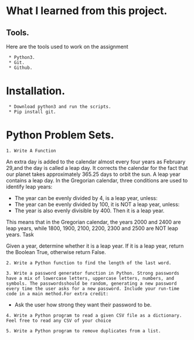 # What I learned from this project.

## Tools.

Here are the tools used to work on the assignment

     * Python3.
     * Git.
     * Github.
     
# Installation.

     * Download python3 and run the scripts.
     * Pip install git.
     
# Python Problem Sets.
     
`1. Write A Function`

An extra day is added to the calendar almost every four years as February 29,and the day is called a leap day. It corrects the calendar for the fact that our planet takes approximately 365.25 days to orbit the sun. A leap year contains a leap day. In the Gregorian calendar, three conditions are used to identify leap years:

* The year can be evenly divided by 4, is a leap year, unless:
* The year can be evenly divided by 100, it is NOT a leap year, unless:
* The year is also evenly divisible by 400. Then it is a leap year.

This means that in the Gregorian calendar, the years 2000 and 2400 are leap years, while 1800, 1900, 2100, 2200, 2300 and 2500 are NOT leap years.
Task

Given a year, determine whether it is a leap year. If it is a leap year, return the Boolean True, otherwise return False.

`2. Write a Python function to find the length of the last word.`

`3. Write a password generator function in Python. Strong passwords have a mix of lowercase letters, uppercase letters, numbers, and symbols. The passwordsshould be random, generating a new password every time the user asks for a new password. Include your run-time code in a main method.For extra credit:`

* Ask the user how strong they want their password to be.

`4. Write a Python program to read a given CSV file as a dictionary. Feel free to read any CSV of your choice`

`5. Write a Python program to remove duplicates from a list.`

